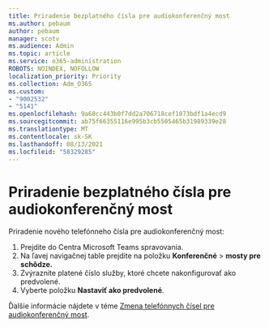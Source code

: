 ```yaml
---
title: Priradenie bezplatného čísla pre audiokonferenčný most
ms.author: pebaum
author: pebaum
manager: scotv
ms.audience: Admin
ms.topic: article
ms.service: o365-administration
ROBOTS: NOINDEX, NOFOLLOW
localization_priority: Priority
ms.collection: Adm_O365
ms.custom:
- "9002532"
- "5141"
ms.openlocfilehash: 9a68cc443b0f7dd2a706718cef1073bdf1a4ecd9
ms.sourcegitcommit: ab75f66355116e995b3cb5505465b31989339e28
ms.translationtype: MT
ms.contentlocale: sk-SK
ms.lasthandoff: 08/13/2021
ms.locfileid: "58329285"
---
```

# <a name="assign-a-toll-free-number-to-your-audio-conferencing-bridge"></a>Priradenie bezplatného čísla pre audiokonferenčný most

Priradenie nového telefónneho čísla pre audiokonferenčný most:

1. Prejdite do Centra Microsoft Teams spravovania.
1. Na ľavej navigačnej table prejdite na položku **Konferenčné**  >  **mosty pre schôdze.**
1. Zvýraznite platené číslo služby, ktoré chcete nakonfigurovať ako predvolené.
1. Vyberte položku **Nastaviť ako predvolené**.

Ďalšie informácie nájdete v téme [Zmena telefónnych čísel pre audiokonferenčný most](https://docs.microsoft.com/MicrosoftTeams/change-the-phone-numbers-on-your-audio-conferencing-bridge).
